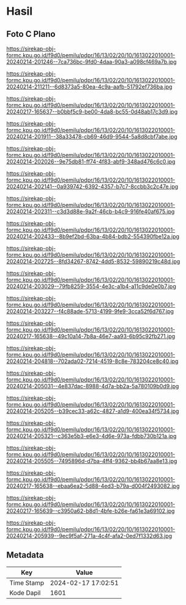 # Hasil

## Foto C Plano

https://sirekap-obj-formc.kpu.go.id/f9d0/pemilu/pdpr/16/13/02/20/10/1613022010001-20240214-201246--7ca736bc-9fd0-4daa-90a3-a098cf469a7b.jpg

https://sirekap-obj-formc.kpu.go.id/f9d0/pemilu/pdpr/16/13/02/20/10/1613022010001-20240214-211211--6d8373a5-80ea-4c9a-aafb-51792ef736ba.jpg

https://sirekap-obj-formc.kpu.go.id/f9d0/pemilu/pdpr/16/13/02/20/10/1613022010001-20240217-165637--b0bbf5c9-be00-4da8-bc55-0d48ab17c3d9.jpg

https://sirekap-obj-formc.kpu.go.id/f9d0/pemilu/pdpr/16/13/02/20/10/1613022010001-20240214-201911--38a33478-cb69-46d9-9544-5a8d8cbf7abe.jpg

https://sirekap-obj-formc.kpu.go.id/f9d0/pemilu/pdpr/16/13/02/20/10/1613022010001-20240214-202026--9e75db81-ff74-4f83-abf9-348ad476c6c0.jpg

https://sirekap-obj-formc.kpu.go.id/f9d0/pemilu/pdpr/16/13/02/20/10/1613022010001-20240214-202141--0a939742-6392-4357-b7c7-8ccbb3c2c47e.jpg

https://sirekap-obj-formc.kpu.go.id/f9d0/pemilu/pdpr/16/13/02/20/10/1613022010001-20240214-202311--c3d3d88e-9a2f-46cb-b4c9-916fe40af675.jpg

https://sirekap-obj-formc.kpu.go.id/f9d0/pemilu/pdpr/16/13/02/20/10/1613022010001-20240214-202433--8b9ef2bd-63ba-4b84-bdb2-554390fbe12a.jpg

https://sirekap-obj-formc.kpu.go.id/f9d0/pemilu/pdpr/16/13/02/20/10/1613022010001-20240214-202725--8fd34267-8742-4dd5-8532-59890219c48d.jpg

https://sirekap-obj-formc.kpu.go.id/f9d0/pemilu/pdpr/16/13/02/20/10/1613022010001-20240214-203029--79fb8259-3554-4e3c-a1b4-a11c9de0e0b7.jpg

https://sirekap-obj-formc.kpu.go.id/f9d0/pemilu/pdpr/16/13/02/20/10/1613022010001-20240214-203227--f4c88ade-5713-4199-9fe9-3cca52f6d767.jpg

https://sirekap-obj-formc.kpu.go.id/f9d0/pemilu/pdpr/16/13/02/20/10/1613022010001-20240217-165638--49c10a14-7b8a-46e7-aa93-6b95c92fb271.jpg

https://sirekap-obj-formc.kpu.go.id/f9d0/pemilu/pdpr/16/13/02/20/10/1613022010001-20240214-204818--702ada02-7214-4519-8c8e-783204ce8c40.jpg

https://sirekap-obj-formc.kpu.go.id/f9d0/pemilu/pdpr/16/13/02/20/10/1613022010001-20240214-205031--4e837dac-8988-4d7a-bb2a-5a780109b0d9.jpg

https://sirekap-obj-formc.kpu.go.id/f9d0/pemilu/pdpr/16/13/02/20/10/1613022010001-20240214-205205--b39cec33-a62c-4827-a1d9-400ea34f5734.jpg

https://sirekap-obj-formc.kpu.go.id/f9d0/pemilu/pdpr/16/13/02/20/10/1613022010001-20240214-205321--c363e5b3-e6e3-4d6e-973a-fdbb730b121a.jpg

https://sirekap-obj-formc.kpu.go.id/f9d0/pemilu/pdpr/16/13/02/20/10/1613022010001-20240214-205505--7495896d-d7ba-4ff4-9362-bb4b67aa8e13.jpg

https://sirekap-obj-formc.kpu.go.id/f9d0/pemilu/pdpr/16/13/02/20/10/1613022010001-20240217-165638--ebaa6ea2-5d88-4ed3-b79a-d004f2493082.jpg

https://sirekap-obj-formc.kpu.go.id/f9d0/pemilu/pdpr/16/13/02/20/10/1613022010001-20240217-165639--c3950a62-b8d1-4bfe-b26e-fa61e3a69102.jpg

https://sirekap-obj-formc.kpu.go.id/f9d0/pemilu/pdpr/16/13/02/20/10/1613022010001-20240214-205939--9ec9f5af-271a-4c4f-afa2-0ed7f1332d63.jpg


## Metadata

| Key        | Value               |
| ---------- | ------------------- |
| Time Stamp | 2024-02-17 17:02:51 |
| Kode Dapil | 1601                |



